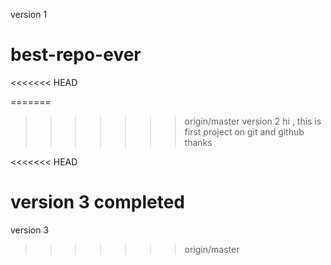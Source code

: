 version 1
# best-repo-ever
<<<<<<< HEAD

=======
>>>>>>> origin/master
version 2
hi , this is first project on git and github
 thanks
 
<<<<<<< HEAD
 
 version 3
 completed
=======
 version 3
>>>>>>> origin/master
